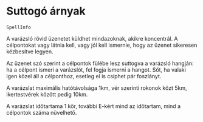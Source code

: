 # Suttogó árnyak

`SpellInfo`

A varázsló rövid üzenetet küldhet mindazoknak, akikre koncentrál. A célpontokat vagy látnia kell, vagy jól kell ismernie, hogy az üzenet sikeresen kézbesítve legyen.

Az üzenet szó szerint a célpontok fülébe lesz suttogva a varázsló hangján: ha a célpont ismeri a varázslót, fel fogja ismerni a hangot. Sőt, ha valaki igen közel áll a célponthoz, esetleg el is csíphet pár foszlányt.

A varázslat maximális hatótávolsága 1km, vér szerinti rokonok közt 5km, ikertestvérek között pedig 10km.

A varázslat időtartama 1 kör, további E-kért mind az időtartam, mind a célpontok száma nüvelhető.